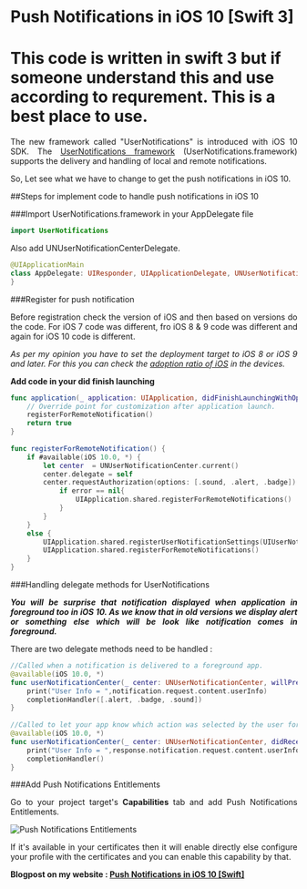 # Push Notifications in iOS 10 [Swift 3]

# This code is written in swift 3 but if someone understand this and use according to requrement. This is a best place to use.

<p align="justify">The new framework called "UserNotifications"	is introduced with iOS 10 SDK. The <a href="https://developer.apple.com/reference/usernotifications" target="_blank">UserNotifications framework</a> (UserNotifications.framework) supports the delivery and handling of local and remote notifications.

So, Let see what we have to change to get the push notifications in iOS 10.
</p>

##Steps for implement code to handle push notifications in iOS 10

###Import UserNotifications.framework in your AppDelegate file

```swift
import UserNotifications
```
Also add UNUserNotificationCenterDelegate.

```swift
@UIApplicationMain
class AppDelegate: UIResponder, UIApplicationDelegate, UNUserNotificationCenterDelegate {
}
```
###Register for push notification

<p align="justify">Before registration check the version of iOS and then based on versions do the code. For iOS 7 code was different, fro iOS 8 & 9 code was different and again for iOS 10 code is different.</p>

<p align="justify"><em>As per my opinion you have to set the deployment target to iOS 8 or iOS 9 and later. For this you can check the <a href="https://developer.apple.com/support/app-store/" target="_blank">adoption ratio of iOS</a> in the devices.</em></p>

<strong>Add code in your did finish launching</strong>

```swift
func application(_ application: UIApplication, didFinishLaunchingWithOptions launchOptions: [UIApplicationLaunchOptionsKey: Any]?) -> Bool {
    // Override point for customization after application launch.
    registerForRemoteNotification()        
    return true
}
 
func registerForRemoteNotification() {
    if #available(iOS 10.0, *) {
        let center  = UNUserNotificationCenter.current()
        center.delegate = self
        center.requestAuthorization(options: [.sound, .alert, .badge]) { (granted, error) in
            if error == nil{
                UIApplication.shared.registerForRemoteNotifications()
            }
        }
    }
    else {
        UIApplication.shared.registerUserNotificationSettings(UIUserNotificationSettings(types: [.sound, .alert, .badge], categories: nil))
        UIApplication.shared.registerForRemoteNotifications()
    }
}
```

###Handling delegate methods for UserNotifications

<p align="justify"><strong><em>You will be surprise that notification displayed when application in foreground too in iOS 10. As we know that in old versions we display alert or something else which will be look like notification comes in foreground.</em></strong></p>

There are two delegate methods need to be handled :

```swift
//Called when a notification is delivered to a foreground app.
@available(iOS 10.0, *)
func userNotificationCenter(_ center: UNUserNotificationCenter, willPresent notification: UNNotification, withCompletionHandler completionHandler: @escaping (UNNotificationPresentationOptions) -> Void) {
    print("User Info = ",notification.request.content.userInfo)
    completionHandler([.alert, .badge, .sound])
}
 
//Called to let your app know which action was selected by the user for a given notification.    
@available(iOS 10.0, *)
func userNotificationCenter(_ center: UNUserNotificationCenter, didReceive response: UNNotificationResponse, withCompletionHandler completionHandler: @escaping () -> Void) {
    print("User Info = ",response.notification.request.content.userInfo)
    completionHandler()
}
```

###Add Push Notifications Entitlements

<p align="justify">Go to your project target's <strong>Capabilities</strong> tab and add Push Notifications Entitlements.</p>

<img src="http://ashishkakkad.com/wp-content/uploads/2016/09/Push-Notifications-Entitlements.png" alt="Push Notifications Entitlements" />

<p align="justify">If it's available in your certificates then it will enable directly else configure your profile with the certificates and you can enable this capability by that.</p>

<b>Blogpost on my website : <a href="http://ashishkakkad.com/2016/09/push-notifications-in-ios-10-swift/" target="_blank">Push Notifications in iOS 10 [Swift]</a></b>
